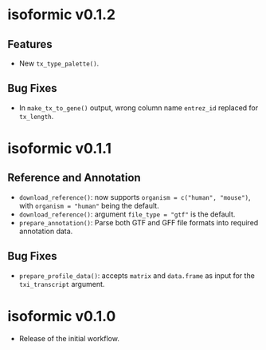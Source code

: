 # isoformic v0.1.2

## Features

* New `tx_type_palette()`.

## Bug Fixes

* In `make_tx_to_gene()` output, wrong column name `entrez_id` replaced for `tx_length`.

# isoformic v0.1.1

## Reference and Annotation

* `download_reference()`: now supports `organism = c("human", "mouse")`, with `organism = "human"` being the default.
* `download_reference()`: argument `file_type = "gtf"` is the default.
* `prepare_annotation()`: Parse both GTF and GFF file formats into required annotation data.

## Bug Fixes

* `prepare_profile_data()`: accepts `matrix` and `data.frame` as input for the `txi_transcript` argument.

# isoformic v0.1.0

* Release of the initial workflow.
